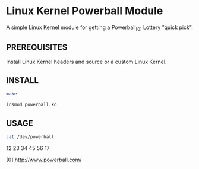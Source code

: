 
Linux Kernel Powerball Module
=============================

A simple Linux Kernel module for getting a Powerball<sub>[0]</sub> Lottery "quick pick".


PREREQUISITES
-------------

Install Linux Kernel headers and source or a custom Linux Kernel.


INSTALL
-------

```bash
make
```

```bash
insmod powerball.ko
```


USAGE
-----

```bash
cat /dev/powerball
```
12 23 34 45 56 17


[0] http://www.powerball.com/